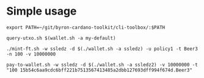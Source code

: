 Simple usage
============

```
export PATH=~/git/byron-cardano-toolkit/cli-toolbox/:$PATH
```

```
query-utxo.sh $(wallet.sh -a my-default)
```

```
./mint-ft.sh -w ssledz -d $(./wallet.sh -a ssledz) -u policy1 -t Beer3 -n 100 -v 10000000
```

```
pay-to-wallet.sh -w ssledz -d $(./wallet.sh -a ssledz2) -v 10000000 -t "100 15b54c6aa9cdc6bff221b7513567413485a2dbb127693dff994f674d.Beer3"
```

